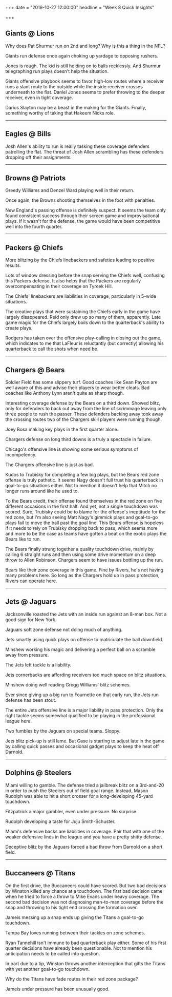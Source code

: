 +++
date = "2019-10-27 12:00:00"
headline = "Week 8 Quick Insights"

+++
## Giants @ Lions

Why does Pat Shurmur run on 2nd and long? Why is this a thing in the NFL?

Giants run defense once again choking up yardage to opposing rushers.

Jones is rough. The kid is still holding on to balls recklessly. And Shurmur telegraphing run plays doesn't help the situation.

Giants offensive playbook seems to favor high-low routes where a receiver runs a slant route to the outside while the inside receiver crosses underneath to the flat. Daniel Jones seems to prefer throwing to the deeper receiver, even in tight coverage.

Darius Slayton may be a beast in the making for the Giants. Finally, something worthy of taking that Hakeem Nicks role.

***

## Eagles @ Bills

Josh Allen's ability to run is really tasking these coverage defenders patrolling the flat. The threat of Josh Allen scrambling has these defenders dropping off their assignments.

***

## Browns @ Patriots

Greedy Williams and Denzel Ward playing well in their return.

Once again, the Browns shooting themselves in the foot with penalties.

New England's passing offense is definitely suspect. It seems the team only found consistent success through their screen game and improvisational plays. If it wasn't for the defense, the game would have been competitive well into the fourth quarter.

***

## Packers @ Chiefs

More blitzing by the Chiefs linebackers and safeties leading to positive results.

Lots of window dressing before the snap serving the Chiefs well, confusing this Packers defense. It also helps that the Packers are regularly overcompensating in their coverage on Tyreek Hill.

The Chiefs' linebackers are liabilities in coverage, particularly in 5-wide situations.

The creative plays that were sustaining the Chiefs early in the game have largely disappeared. Reid only drew up so many of them, apparently. Late game magic for the Chiefs largely boils down to the quarterback's ability to create plays.

Rodgers has taken over the offensive play-calling in closing out the game, which indicates to me that LaFleur is reluctantly (but correctly) allowing his quarterback to call the shots when need be.

***

## Chargers @ Bears

Soldier Field has some slippery turf. Good coaches like Sean Payton are well aware of this and advise their players to wear better cleats. Bad coaches like Anthony Lynn aren't quite as sharp though.

Interesting coverage defense by the Bears on a third down. Showed blitz, only for defenders to back out away from the line of scrimmage leaving only three people to rush the passer. These defenders backing away took away the crossing routes two of the Chargers skill players were running though.

Joey Bosa making key plays in the first quarter alone.

Chargers defense on long third downs is a truly a spectacle in failure.

Chicago's offensive line is showing some serious symptoms of incompetency.

The Chargers offensive line is just as bad.

Kudos to Trubisky for completing a few big plays, but the Bears red zone offense is truly pathetic. It seems Nagy doesn't full trust his quarterback in goal-to-go situations either. Not to mention it doesn't help that Mitch no longer runs around like he used to.

To the Bears credit, their offense found themselves in the red zone on five different occasions in the first half. And yet, not a single touchdown was scored. Sure, Trubisky could be to blame for the offense's ineptitude for the red zone, but I'm also seeing Matt Nagy's gimmick plays and goal-to-go plays fail to move the ball past the goal line. This Bears offense is hopeless if it needs to rely on Trubisky dropping back to pass, which seems more and more to be the case as teams have gotten a beat on the exotic plays the Bears like to run.

The Bears finally strung together a quality touchdown drive, mainly by calling 6 straight runs and then using some drive momentum on a deep throw to Allen Robinson. Chargers seem to have issues bottling up the run.

Bears like their zone coverage in this game. Fine by Rivers, he's not having many problems here. So long as the Chargers hold up in pass protection, Rivers can operate here.

***

## Jets @ Jaguars

Jacksonville roasted the Jets with an inside run against an 8-man box. Not a good sign for New York.

Jaguars soft zone defense not doing much of anything.

Jets smartly using quick plays on offense to matriculate the ball downfield.

Minshew working his magic and delivering a perfect ball on a scramble away from pressure.

The Jets left tackle is a liability.

Jets cornerbacks are affording receivers too much space on blitz situations.

Minshew doing well reading Gregg Williams' blitz schemes.

Ever since giving up a big run to Fournette on that early run, the Jets run defense has been stout.

The entire Jets offensive line is a major liability in pass protection. Only the right tackle seems somewhat qualified to be playing in the professional league here.

Two fumbles by the Jaguars on special teams. Sloppy.

Jets blitz pick-up is still lame. But Gase is starting to adjust late in the game by calling quick passes and occasional gadget plays to keep the heat off Darnold.

***

## Dolphins @ Steelers

Miami willing to gamble. The defense tried a jailbreak blitz on a 3rd-and-20 in order to push the Steelers out of field goal range. Instead, Mason Rudolph was able to hit a short crosser for a long-developing 45-yard touchdown.

Fitzpatrick a major gambler, even under pressure. No surprise.

Rudolph developing a taste for Juju Smith-Schuster.

Miami's defensive backs are liabilities in coverage. Pair that with one of the weaker defensive lines in the league and you have a pretty shitty defense.

Deceptive blitz by the Jaguars forced a bad throw from Darnold on a short field.

***

## Buccaneers @ Titans

On the first drive, the Buccaneers could have scored. But two bad decisions by Winston killed any chance at a touchdown. The first bad decision came when he tried to force a throw to Mike Evans under heavy coverage. The second bad decision was not diagnosing man-to-man coverage before the snap and throwing to his tight end crossing the formation over.

Jameis messing up a snap ends up giving the Titans a goal-to-go touchdown.

Tampa Bay loves running between their tackles on zone schemes.

Ryan Tannehill isn't immune to bad quarterback play either. Some of his first quarter decisions have already been questionable. Not to mention his anticipation needs to be called into question.

In part due to a tip, Winston throws another interception that gifts the Titans with yet another goal-to-go touchdown.

Why do the Titans have fade routes in their red zone package?

Jameis under pressure has been unusually good.